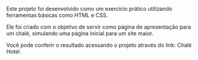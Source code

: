 Este projeto foi desenvolvido como um exercício prático utilizando ferramentas básicas como HTML e CSS.

Ele foi criado com o objetivo de servir como página de apresentação para um chalé, simulando uma página inicial para um site maior.

Você pode conferir o resultado acessando o projeto através do link: Chalé Hotel.
